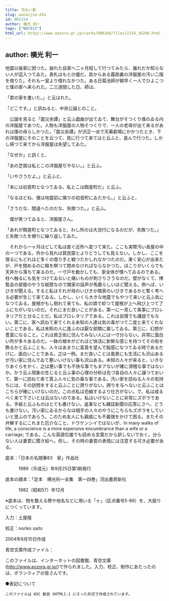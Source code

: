 ```yaml
---
title: 汚ない家
slug: wunaijia-d3a
id: 002154
author: 横光 利一
tags: ["NDC913"]
html_url: https://www.aozora.gr.jp/cards/000168/files/2154_16290.html
---
```


## author: 横光 利一

地震以後家に困つた。崩れた自家へ二ヶ月程して行つてみたら、誰れだか知らない人が這入つてゐた。表札はもとの儘だ。其からある露路裏の洋服屋の汚い二階を借りた。それも一室より借れなかつた。ある日菊池師が朝早く一人でひよこつと僕の家へ来られた。二三週間した日、師は、

「君の家を書いた。」と云はれた。

「どこです。」と訊ねると、中央公論とのこと。

　公論を見ると「震災余譚」と云ふ戯曲が出てゐて、舞台がそつくり僕のゐる内の洋服屋であつた。人物も洋服屋の人物そつくりで、一人の老母が出て来るがあれは僕の母らしかつた。「震災余譚」が沢正一派で天幕劇場にかかつたとき、下の洋服屋にそのことを云つて、見に行つて来てはと云ふと、喜んで行つた。しかし帰つて来てから洋服屋は失望してゐた。

「なぜか」と訊くと、

「あの芝居は私とこの洋服屋ぢやない。」と云ふ。

「いやさうだよ。」と云ふと、

「本には初音町となつてゐる。私とこは餌差町だ」と云ふ。

「なるほどね、僕は地震前に隣りの初音町にゐたから。」と云ふと、

「さうだな、間違へたのだな、失敗つた。」と云ふ。

　僕が笑つてゐると、洋服屋さん。

「あれが餌差町となつてゐると、わし所のは大流行になるのだが、失敗つた。」と失敗つたを頻りに繰り返してゐた。

　それから一ヶ月ほどして私は直ぐ近所へ変つて来た。ここも実際汚い長屋の中の一つである。外から見れば貧民窟とよりどうしても見えない。しかし、ここを借るにもどれほど多くの借り手と戦つたかしれなかつたのだ。漸く安心が出来たが、戸を閉めるのに眼を瞑つて閉めなければならなかつた。ほこりがいくらでも天井から落ちて来るのだ。一寸戸を動かしても、家全体が慄へてゐるのである。柱へ触るにも気をつけてゐないと痛いものが刺さりさうなのだ。壁がなくて、博覧会の部屋のやうな紙壁なので隣家の話声が馬鹿らしいほど聞える。例へば、いびきが聞える。すると私はそれが母のいびきか隣家のいびきであるかと暫く考へる必要が生じて来てゐる。しかし、いくら大きな地震でもやつて来いと云ふ気になつてゐる。屋根がもし倒れて来ても、私の頭で却つて屋根が上へ飛び上つて了ふにちがいないのだ。それにまだ良いことがある。第一に一見して美事にプロレタリアだと分ることだ。私はプロレタリアである。これは自慢でも謙遜でもない。第二に、家へ訊ねて来てくれる未知の人達は気の毒がつて二度と来てくれないことである。私は未知の人に逢ふのは厭な部類に属してゐる。第三に、幻想が豊富になること。これは貧乏街に住んでみない人には一寸分らない。非常に面白い所が多々あるのだ。一鉢の植木がどれほど快活に新鮮な感じを持つてその街を飾るかと云ふことも、人々はあまりに富貴を望んで鈍感になつてゐる時であるだけに、面白いことである。之は一例。まだ良いことは風景にも生活にも沢山あるが汚い家に住んでゐて悪いいけない事も沢山ある。未知の人々が来ると、いきなりあぐらをかく、之は悪い事でも不快な事でもまアないが確に滑稽な事ではないか。かう云ふ現象の生じると云ふ事の心理の分析は先づ各自の人々に譲つておいて、第一に訪ねて来て貰ふ人々に気の毒な事である。汚い家を訪ねる人々の気持ちには、その訪問をすると云ふことに誇りがない。誇りを与へないと云ふことはこちらが確にいけないのだ。この点私は恐縮するより仕方がない。で、私は成るべく来て下さいとは云はないのである。私はいけないことに非常にズボラである。手紙と云ふものはとても書けない。返事なども雑誌新聞の応答にさへ、どうも書けない。汚い家にゐるからなほ相手の人々のやうにこちらもズボラをしていいと思ふのであらう。このため友人にも親戚にも不義理をかけて困る。またその弁解するにこれまた厄介なこと、ドウケンシイではないが、In many walks of life, a conscience is a more expensive encumbrance than a wife or a carriage; である。こんな英語位誰でも読める言葉だから訳しないでおく。分らない人は妻君に聞き給へ。但し、その時の妻君の表情には注意する可き必要がある。













底本：「日本の名随筆83　家」作品社


　　　1989（平成元）年9月25日第1刷発行

底本の親本：「定本　横光利一全集　第一四巻」河出書房新社

　　　1982（昭和57）年12月

※底本は、物を数える際や地名などに用いる「ヶ」（区点番号5-86）を、大振りにつくっています。

入力：土屋隆

校正：noriko saito

2004年8月10日作成

青空文庫作成ファイル：

このファイルは、インターネットの図書館、青空文庫(http://www.aozora.gr.jp/)で作られました。入力、校正、制作にあたったのは、ボランティアの皆さんです。











●表記について


	このファイルは W3C 勧告 XHTML1.1 にそった形式で作成されています。